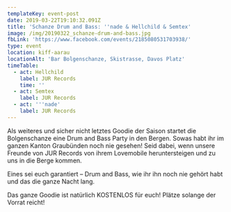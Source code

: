 ```yaml
---
templateKey: event-post
date: 2019-03-22T19:10:32.091Z
title: 'Schanze Drum and Bass: ''nade & Hellchild & Semtex'
image: /img/20190322_schanze-drum-and-bass.jpg
fbLink: 'https://www.facebook.com/events/2185080531703938/'
type: event
location: kiff-aarau
locationAlt: 'Bar Bolgenschanze, Skistrasse, Davos Platz'
timeTable:
  - act: Hellchild
    label: JUR Records
    time: ''
  - act: Semtex
    label: JUR Records
  - act: '''nade'
    label: JUR Records
---
```

Als weiteres und sicher nicht letztes Goodie der Saison startet die Bolgenschanze eine Drum and Bass Party in den Bergen. Sowas habt ihr im ganzen Kanton Graubünden noch nie gesehen! Seid dabei, wenn unsere Freunde von JUR Records von ihrem Lovemobile heruntersteigen und zu uns in die Berge kommen.

Eines sei euch garantiert – Drum and Bass, wie ihr ihn noch nie gehört habt und das die ganze Nacht lang.

Das ganze Goodie ist natürlich KOSTENLOS für euch! Plätze solange der Vorrat reicht!
